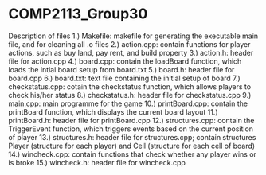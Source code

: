 # COMP2113_Group30

Description of files
1.) Makefile:
    makefile for generating the executable main file, and for cleaning all .o files
2.) action.cpp:
    contain functions for player actions, such as buy land, pay rent, and build property
3.) action.h:
    header file for action.cpp
4.) board.cpp:
    contain the loadBoard function, which loads the intial board setup from board.txt
5.) board.h:
    header file for board.cpp
6.) board.txt:
    text file containing the initial setup of board
7.) checkstatus.cpp:
    cotain the checkstatus function, which allows players to check his/her status
8.) checkstatus.h:
    header file for checkstatus.cpp
9.) main.cpp:
    main programme for the game
10.) printBoard.cpp:
     contain the printBoard function, which displays the current board layout
11.) printBoard.h:
     header file for printBoard.cpp
12.) structures.cpp:
     contain the TriggerEvent function, which triggers events based on the current position of player
13.) structures.h:
     header file for structures.cpp; contain structures Player (structure for each player) and Cell (structure for each cell of board)
14.) wincheck.cpp:
     contain functions that check whether any player wins or is broke
15.) wincheck.h:
     header file for wincheck.cpp
